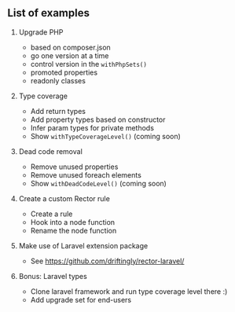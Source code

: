 # 

## List of examples

1. Upgrade PHP
    * based on composer.json
    * go one version at a time
    * control version in the `withPhpSets()`
    * promoted properties
    * readonly classes

2. Type coverage
    * Add return types
    * Add property types based on constructor
    * Infer param types for private methods
    * Show `withTypeCoverageLevel()` (coming soon)

3. Dead code removal
    * Remove unused properties
    * Remove unused foreach elements
    * Show `withDeadCodeLevel()` (coming soon)

4. Create a custom Rector rule
    * Create a rule
    * Hook into a node function
    * Rename the node function

5. Make use of Laravel extension package 
    * See https://github.com/driftingly/rector-laravel/

6. Bonus: Laravel types
    * Clone laravel framework and run type coverage level there :)
    * Add upgrade set for end-users